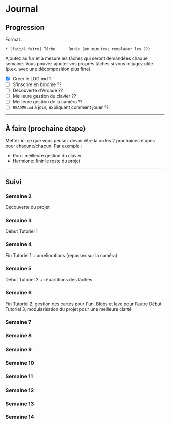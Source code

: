 # Journal

## Progression

Format :

    * [fait/à faire] Tâche      Durée (en minutes; remplacer les ??)

Ajoutez au fur et à mesure les tâches qui seront demandées chaque semaine.
Vous pouvez ajouter vos propres tâches si vous le jugez utile (p.ex. avec une décomposition plus fine).

* [x] Créer le LOG.md                                                  1
* [ ] S'inscrire en binôme                                            ??
* [ ] Découverte d'Arcade                                             ??
* [ ] Meilleure gestion du clavier                                    ??
* [ ] Meilleure gestion de la caméra                                  ??
* [ ] `README.md` à jour, expliquant comment jouer                    ??

---

## À faire (prochaine étape)

Mettez ici ce que vous pensez devoir être la ou les 2 prochaines étapes pour chacune/chacun.
Par exemple :

* Ron : meilleure gestion du clavier
* Hermione: finir le reste du projet

---

## Suivi

### Semaine 2

Découverte du projet

### Semaine 3

Début Tutoriel 1

### Semaine 4

Fin Tutoriel 1 + améliorations (repasser sur la caméra)

### Semaine 5

Début Tutoriel 2 + répartitions des tâches

### Semaine 6

Fin Tutoriel 2, gestion des cartes pour l'un, Blobs et lave pour l'autre
Début Tutoriel 3, modularisation du projet pour une meilleure clarté

### Semaine 7

### Semaine 8

### Semaine 9

### Semaine 10

### Semaine 11

### Semaine 12

### Semaine 13

### Semaine 14